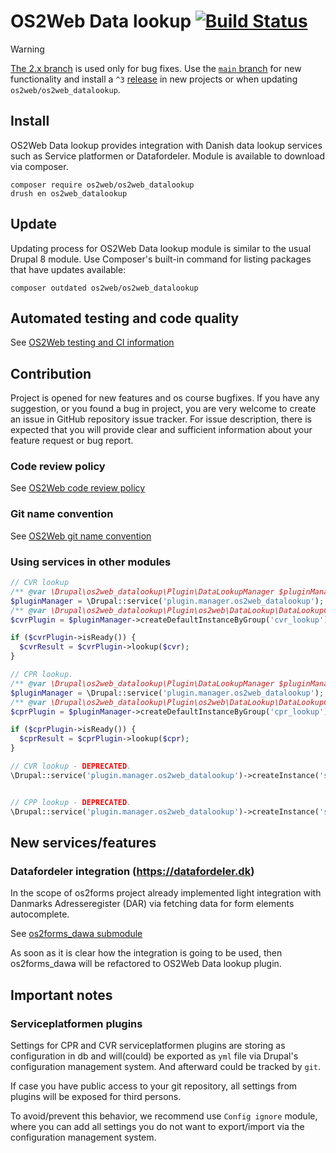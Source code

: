 # OS2Web Data lookup  [![Build Status](https://travis-ci.org/OS2web/os2web_datalookup.svg?branch=8.x)](https://travis-ci.org/OS2web/os2web_datalookup)

> [!WARNING]
> [The 2.x branch](https://github.com/OS2web/os2web_datalookup/tree/2.x) is used
> only for bug fixes. Use the [`main`
> branch](https://github.com/OS2web/os2web_datalookup/tree/main) for new
> functionality and install a `^3`
> [release](https://github.com/OS2web/os2web_datalookup/releases) in new
> projects or when updating `os2web/os2web_datalookup`.

## Install

OS2Web Data lookup provides integration with Danish data lookup services such as
Service platformen or Datafordeler. Module is available to download via
composer.

```shell
composer require os2web/os2web_datalookup
drush en os2web_datalookup
```

## Update

Updating process for OS2Web Data lookup module is similar to the usual Drupal 8
module. Use Composer's built-in command for listing packages that have updates
available:

```shell
composer outdated os2web/os2web_datalookup
```

## Automated testing and code quality

See [OS2Web testing and CI information](https://github.com/OS2Web/docs#testing-and-ci)

## Contribution

Project is opened for new features and os course bugfixes.
If you have any suggestion, or you found a bug in project, you are very welcome
to create an issue in GitHub repository issue tracker. For issue description,
there is expected that you will provide clear and sufficient information about
your feature request or bug report.

### Code review policy

See [OS2Web code review policy](https://github.com/OS2Web/docs#code-review)

### Git name convention

See [OS2Web git name convention](https://github.com/OS2Web/docs#git-guideline)

### Using services in other modules

```php
// CVR lookup
/** @var \Drupal\os2web_datalookup\Plugin\DataLookupManager $pluginManager */
$pluginManager = \Drupal::service('plugin.manager.os2web_datalookup');
/** @var \Drupal\os2web_datalookup\Plugin\os2web\DataLookup\DataLookupCompanyInterface $cvrPlugin */
$cvrPlugin = $pluginManager->createDefaultInstanceByGroup('cvr_lookup');

if ($cvrPlugin->isReady()) {
  $cvrResult = $cvrPlugin->lookup($cvr);
}

// CPR lookup.
/** @var \Drupal\os2web_datalookup\Plugin\DataLookupManager $pluginManager */
$pluginManager = \Drupal::service('plugin.manager.os2web_datalookup');
/** @var \Drupal\os2web_datalookup\Plugin\os2web\DataLookup\DataLookupCprInterface $cprPlugin */
$cprPlugin = $pluginManager->createDefaultInstanceByGroup('cpr_lookup');

if ($cprPlugin->isReady()) {
  $cprResult = $cprPlugin->lookup($cpr);
}

// CVR lookup - DEPRECATED.
\Drupal::service('plugin.manager.os2web_datalookup')->createInstance('serviceplatformen_cvr')->getLegalUnit('[CVR number]')


// CPP lookup - DEPRECATED.
\Drupal::service('plugin.manager.os2web_datalookup')->createInstance('serviceplatformen_cpr')->cprBasicInformation('[CPR number]'))
```

## New services/features

### Datafordeler integration (https://datafordeler.dk)

In the scope of os2forms project already implemented light integration with
Danmarks Adresseregister (DAR) via fetching data for form elements autocomplete.

See [os2forms_dawa submodule](https://github.com/OS2Forms/os2forms)

As soon as it is clear how the integration is going to be used, then
os2forms_dawa will be refactored to OS2Web Data lookup plugin.

## Important notes

### Serviceplatformen plugins

Settings for CPR and CVR serviceplatformen plugins are storing as configuration
in db and will(could) be exported as `yml` file via Drupal's configuration
management system. And afterward could be tracked by `git`.

If case you have public access to your git repository, all settings from plugins
will be exposed for third persons.

To avoid/prevent this behavior, we recommend use `Config ignore` module, where
you can add all settings you do not want to export/import via the configuration
management system.
